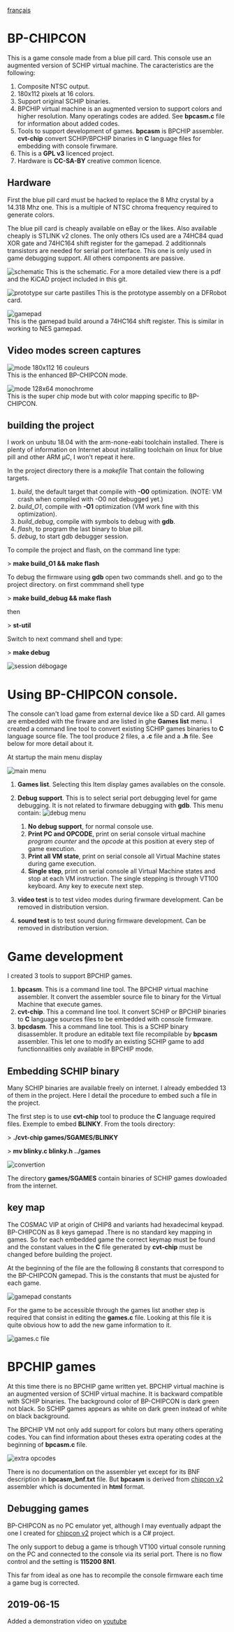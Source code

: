 [français](readme.md)

BP-CHIPCON
=
This is a game console made from a blue pill card. This console use an augmented version of SCHIP virtual machine. The caracteristics are the following:

1. Composite NTSC output.
1. 180x112 pixels at 16 colors.
1. Support original SCHIP binaries.
1. BPCHIP virtual machine is an augmented version to support colors and higher resolution. Many operatings codes are added. See **bpcasm.c** file for information about added codes.
1. Tools to support development of games. **bpcasm** is BPCHIP assembler. **cvt-chip** convert SCHIP/BPCHIP binaries in **C** language files for embedding with console firwmare.
1. This is a **GPL v3** licenced project.
1. Hardware is **CC-SA-BY** creative common licence.

Hardware
-
First the blue pill card must be hacked to replace the 8 Mhz crystal by a 14.318 Mhz one. This is a multiple of NTSC chroma frequency required to generate colors.

The blue pill card is cheaply available on eBay or the likes. Also available cheaply is STLINK v2 clones. The only others ICs used are a 74HC84 quad XOR gate and 74HC164 shift register for the gamepad. 2 additionnals transistors are needed for serial port interface. This one is only used in game debugging support. All others components are passive.

![schematic](bp-chipcon-schematic.png)
This is the schematic. For a more detailed view there is a pdf and the KiCAD project included in this git.

![prototype sur carte pastilles](prototype-sur-carte-pastille.png)
This is the prototype assembly on a DFRobot card.

![gamepad](gamepad.jpg)<br/>
This is the gamepad build around a 74HC164 shift register.
This is similar in working to NES gamepad.

Video modes screen captures
-

![mode 180x112 16 couleurs](bpchip_mode.png)<br/>
This is the enhanced BP-CHIPCON mode.

![mode 128x64 monochrome](vmode-schip.jpg)<br/>
This is the super chip mode but with color mapping 
specific to BP-CHIPCON. 

building the project
-

I work on unbutu 18.04 with the arm-none-eabi toolchain installed. There is plenty of information on Internet about installing toolchain on linux for blue pill and other ARM µC, I won't repeat it here.

In the project directory there is a *makefile* That contain the following targets.

1. *build*, the default target that compile with **-O0** optimization. (NOTE: VM crash when compiled with -O0 not debugged yet.)
1. *build_O1*, compile with **-O1** optimization (VM work fine with this optimization).
1. *build_debug*, compile with symbols to debug with **gdb**.
1. *flash*, to program the last binary to blue pill.
1. *debug*, to start gdb debugger session.

To compile the project and flash, on the command line type:

&gt; **make build_O1 && make flash**

To debug the firmware using **gdb** open two commands shell.
and go to the project directory. on first commmand shell type

&gt;  **make build_debug && make flash** 

then

&gt; **st-util**

Switch to next command shell and type:

&gt;  **make debug**

![session débogage](debug_session.png)


Using BP-CHIPCON console.
=

The console can't load game from external device like a SD card. All games are embedded with the firware and are listed in ghe **Games list** menu. I created a command line tool to convert existing SCHIP games binaries to **C** language source file. The tool produce 2 files, a **.c** file and a **.h** file. See below for more detail about it.

At startup the main menu display

![main menu](main_menu.png)

1. **Games list**. Selecting this Item display games availables on the console.
1. **Debug support**. This is to select serial port debugging level for game debugging. It is not related to firwmare debugging with **gdb**. This menu contain:
    ![debug menu](debug_menu.png)

    1. **No debug support**, for normal console use.
    1. **Print PC and OPCODE**, print on serial console
    virtual machine *program counter* and the *opcode* at this position at every step of game execution.
    1. **Print all VM state**, print on serial console all Virtual Machine states during game execution.
    1. **Single step**, print on serial console all Virtual Machine states and stop at each VM instruction. The single stepping is through VT100 keyboard. Any key to execute next step.

1. **video test** is to test video modes during firwmare development. Can be removed in distribution version.
1. **sound test** is to test sound during firmware development. Can be removed in distribution version.

Game development
=

I created 3 tools to support BPCHIP games.

1. **bpcasm**. This is a command line tool. The BPCHIP virtual machine assembler. It convert the assembler source file to binary for the Virtual Machine that execute games.
1. **cvt-chip**. This a command line tool. It convert SCHIP or BPCHIP binaries to **C** language sources files to be embedded with console firmware.
1. **bpcdasm**. This a command line tool. This is a SCHIP binary disassembler. It produre an editable text file recompilable by **bpcasm** assembler. This let one to modify an existing SCHIP game to add functionnalities only available in BPCHIP mode.

Embedding SCHIP binary
-

Many SCHIP binaries are available freely on internet. I already embedded 13 of them in the project. Here I detail the procedure to embed such a file in the project.

The first step is to use **cvt-chip** tool to produce the **C** language required files. Exemple to embed **BLINKY**.
From the tools directory:

&gt; **./cvt-chip games/SGAMES/BLINKY**

&gt; **mv blinky.c blinky.h ../games**

![convertion](cvt-chip.png)

The directory **games/SGAMES** contain binaries of SCHIP games dowloaded from the internet. 

key map
-

The COSMAC VIP at origin of CHIP8 and variants had hexadecimal keypad. BP-CHIPCON as 8 keys gamepad .There is no standard key mapping in games. So for each embedded game the correct keymap must be found and the constant values in the **C** file generated by **cvt-chip** must be changed before building the project.

At the beginning of the file are the following 8 constants that correspond to the BP-CHIPCON gamepad. This is the constants that must be ajusted for each game.

![gamepad constants](gamepad-constant.png)

For the game to be accessible through the games list another step is required that consist in editing the **games.c** file. Looking at this file it is quite obvious how to add the new game information to it.

![games.c file](games.png)


BPCHIP games
=
At this time there is no BPCHIP game written yet. BPCHIP virtual machine is an augmented version of SCHIP virtual machine. It is backward compatible with SCHIP binaries. The background color of BP-CHIPCON is dark green not black. So SCHIP games appears as white on dark green instead of white on black background.

The BPCHIP VM not only add support for colors but many others operating codes. You can find information about theses extra operating codes at the beginning of **bpcasm.c** file. 

![extra opcodes](bpchip-vm-extra.png)

There is no documentation on the assembler yet except for its BNF description in **bpcasm_bnf.txt** file. But **bpcasm** is derived from [chipcon v2](https://github.com/Picatout/chipcon_v2) assembler which is documented in **html** format.

Debugging games
-
BP-CHIPCON as no PC emulator yet, although I may eventually adpapt the one I created for [chipcon v2](https://github.com/Picatout/chipcon_v2) project which is a C# project.

The only support to debug a game is trhough VT100 virtual console running on the PC and connected to the console via its serial port. There is no flow control and the setting is **115200 8N1**. 

This far from ideal as one has to recompile the console firmware each time a game bug is corrected.

2019-06-15
-
Added a demonstration video on [youtube](https://youtu.be/HhF0_eT6UJY)

